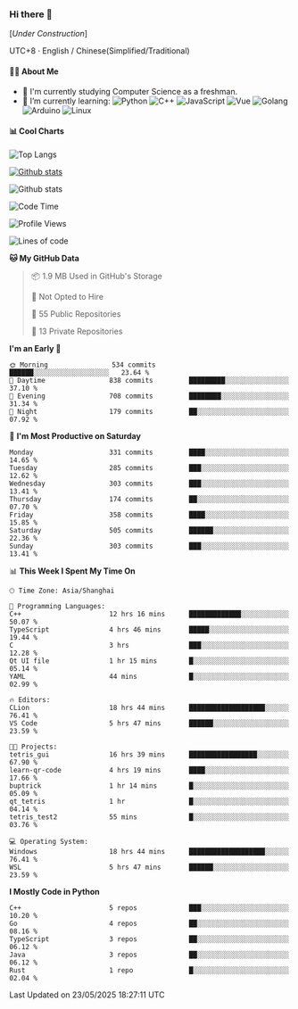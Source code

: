 ### Hi there 👋

\[*Under Construction*\]

UTC+8 · English / Chinese(Simplified/Traditional)

<!--
**NoNormalCreeper/NoNormalCreeper** is a ✨ _special_ ✨ repository because its `README.md` (this file) appears on your GitHub profile.

Here are some ideas to get you started:

- 🔭 I’m currently working on ...
- 🌱 I’m currently learning ...
- 👯 I’m looking to collaborate on ...
- 🤔 I’m looking for help with ...
- 💬 Ask me about ...
- 📫 How to reach me: ...
- 😄 Pronouns: ...
- ⚡ Fun fact: ...
-->

#### 👩‍💻 About Me

- 🏫 I'm currently studying Computer Science as a freshman.
- 🌱 I’m currently learning: 
![Python](https://img.shields.io/badge/-Python-blue?style=flat-square&logo=Python&logoColor=fff)
![C++](https://img.shields.io/badge/-C%2B%2B-00599C?style=flat-square&logo=C%2B%2B&logoColor=fff)
![JavaScript](https://img.shields.io/badge/-JavaScript-ffca18?style=flat-square&logo=JavaScript&logoColor=fff)
![Vue](https://img.shields.io/badge/-Vue-4FC08D?style=flat-square&logo=Vue.js&logoColor=fff)
![Golang](https://img.shields.io/badge/-Go-007d9c?style=flat-square&logo=Go&logoColor=fff)
![Arduino](https://img.shields.io/badge/-Arduino-00979D?style=flat-square&logo=Arduino&logoColor=fff)
![Linux](https://img.shields.io/badge/-Linux-FCC624?style=flat-square&logo=Linux&logoColor=fff)

#### 📊 Cool Charts

![Top Langs](https://readme-stats-zeta-six.vercel.app/api/top-langs/?username=NoNormalCreeper&layout=compact)

[![Github stats](https://readme-stats-zeta-six.vercel.app/api?username=NoNormalCreeper&show=reviews,discussions_started,discussions_answered,prs_merged,prs_merged_percentage)](https://github.com/anuraghazra/github-readme-stats)

![Github stats](https://github-profile-trophy.vercel.app/?username=NoNormalCreeper)


<!--START_SECTION:waka-->
![Code Time](http://img.shields.io/badge/Code%20Time-528%20hrs%2017%20mins-blue)

![Profile Views](http://img.shields.io/badge/Profile%20Views-2-blue)

![Lines of code](https://img.shields.io/badge/From%20Hello%20World%20I%27ve%20Written-3.2%20million%20lines%20of%20code-blue)

**🐱 My GitHub Data** 

> 📦 1.9 MB Used in GitHub's Storage 
 > 
> 🚫 Not Opted to Hire
 > 
> 📜 55 Public Repositories 
 > 
> 🔑 13 Private Repositories 
 > 
**I'm an Early 🐤** 

```text
🌞 Morning                534 commits         ██████░░░░░░░░░░░░░░░░░░░   23.64 % 
🌆 Daytime                838 commits         █████████░░░░░░░░░░░░░░░░   37.10 % 
🌃 Evening                708 commits         ████████░░░░░░░░░░░░░░░░░   31.34 % 
🌙 Night                  179 commits         ██░░░░░░░░░░░░░░░░░░░░░░░   07.92 % 
```
📅 **I'm Most Productive on Saturday** 

```text
Monday                   331 commits         ████░░░░░░░░░░░░░░░░░░░░░   14.65 % 
Tuesday                  285 commits         ███░░░░░░░░░░░░░░░░░░░░░░   12.62 % 
Wednesday                303 commits         ███░░░░░░░░░░░░░░░░░░░░░░   13.41 % 
Thursday                 174 commits         ██░░░░░░░░░░░░░░░░░░░░░░░   07.70 % 
Friday                   358 commits         ████░░░░░░░░░░░░░░░░░░░░░   15.85 % 
Saturday                 505 commits         ██████░░░░░░░░░░░░░░░░░░░   22.36 % 
Sunday                   303 commits         ███░░░░░░░░░░░░░░░░░░░░░░   13.41 % 
```


📊 **This Week I Spent My Time On** 

```text
🕑︎ Time Zone: Asia/Shanghai

💬 Programming Languages: 
C++                      12 hrs 16 mins      █████████████░░░░░░░░░░░░   50.07 % 
TypeScript               4 hrs 46 mins       █████░░░░░░░░░░░░░░░░░░░░   19.44 % 
C                        3 hrs               ███░░░░░░░░░░░░░░░░░░░░░░   12.28 % 
Qt UI file               1 hr 15 mins        █░░░░░░░░░░░░░░░░░░░░░░░░   05.14 % 
YAML                     44 mins             █░░░░░░░░░░░░░░░░░░░░░░░░   02.99 % 

🔥 Editors: 
CLion                    18 hrs 44 mins      ███████████████████░░░░░░   76.41 % 
VS Code                  5 hrs 47 mins       ██████░░░░░░░░░░░░░░░░░░░   23.59 % 

🐱‍💻 Projects: 
tetris_gui               16 hrs 39 mins      █████████████████░░░░░░░░   67.90 % 
learn-qr-code            4 hrs 19 mins       ████░░░░░░░░░░░░░░░░░░░░░   17.66 % 
buptrick                 1 hr 14 mins        █░░░░░░░░░░░░░░░░░░░░░░░░   05.09 % 
qt_tetris                1 hr                █░░░░░░░░░░░░░░░░░░░░░░░░   04.14 % 
tetris_test2             55 mins             █░░░░░░░░░░░░░░░░░░░░░░░░   03.76 % 

💻 Operating System: 
Windows                  18 hrs 44 mins      ███████████████████░░░░░░   76.41 % 
WSL                      5 hrs 47 mins       ██████░░░░░░░░░░░░░░░░░░░   23.59 % 
```

**I Mostly Code in Python** 

```text
C++                      5 repos             ███░░░░░░░░░░░░░░░░░░░░░░   10.20 % 
Go                       4 repos             ██░░░░░░░░░░░░░░░░░░░░░░░   08.16 % 
TypeScript               3 repos             ██░░░░░░░░░░░░░░░░░░░░░░░   06.12 % 
Java                     3 repos             ██░░░░░░░░░░░░░░░░░░░░░░░   06.12 % 
Rust                     1 repo              █░░░░░░░░░░░░░░░░░░░░░░░░   02.04 % 
```




 Last Updated on 23/05/2025 18:27:11 UTC
<!--END_SECTION:waka-->

